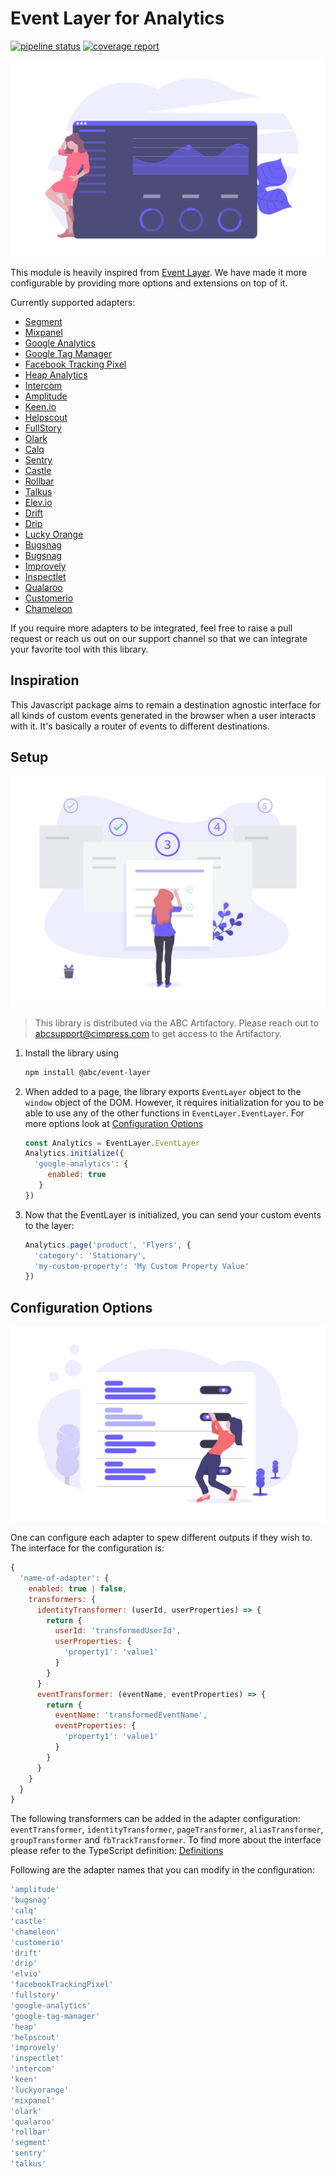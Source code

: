 # Event Layer for Analytics

[![pipeline status](https://cimpress.githost.io/ABC/e-layer/event-layer/badges/master/pipeline.svg)](https://cimpress.githost.io/ABC/e-layer/event-layer/commits/master)
[![coverage report](https://cimpress.githost.io/ABC/e-layer/event-layer/badges/master/coverage.svg)](https://cimpress.githost.io/ABC/e-layer/event-layer/commits/master)

![Setup Instructions](docs/analytics.png)

This module is heavily inspired from [Event Layer](https://github.com/kidGodzilla/event-layer). We have made it more configurable by providing more options and extensions on top of it.

Currently supported adapters:

* [Segment](https://segment.com/)
* [Mixpanel](https://mixpanel.com/)
* [Google Analytics](https://analytics.google.com/analytics/web/)
* [Google Tag Manager](https://tagmanager.google.com/)
* [Facebook Tracking Pixel](https://developers.facebook.com/docs/facebook-pixel/)
* [Heap Analytics](https://heapanalytics.com/)
* [Intercom](https://www.intercom.com/)
* [Amplitude](https://amplitude.com/)
* [Keen.io](https://keen.io/)
* [Helpscout](https://www.helpscout.net/)
* [FullStory](https://www.fullstory.com/)
* [Olark](https://www.olark.com/)
* [Calq](https://calq.io/)
* [Sentry](https://sentry.io/)
* [Castle](https://castle.io/)
* [Rollbar](https://rollbar.com/)
* [Talkus](https://talkus.io/)
* [Elev.io](https://elev.io/)
* [Drift](https://www.drift.com/)
* [Drip](https://www.drip.com/)
* [Lucky Orange](https://www.luckyorange.com)
* [Bugsnag](https://www.bugsnag.com/)
* [Bugsnag](https://www.bugsnag.com/)
* [Improvely](https://www.improvely.com/)
* [Inspectlet](https://www.inspectlet.com)
* [Qualaroo](https://qualaroo.com/)
* [Customerio](https://customer.io/)
* [Chameleon](https://www.trychameleon.com/)

If you require more adapters to be integrated, feel free to raise a pull request or reach us out on our support channel so that we can integrate your favorite tool with this library.

## Inspiration

This Javascript package aims to remain a destination agnostic interface for all kinds of custom events generated in the browser when a user interacts with it. It's basically a router of events to different destinations. 

## Setup

![Setup Instructions](docs/setup.png)

> This library is distributed via the ABC Artifactory. Please reach out to [abcsupport@cimpress.com](mailto:abcsupport@cimpress.com) to get access to the Artifactory.

1. Install the library using 
    ```sh
    npm install @abc/event-layer
    ```
2. When added to a page, the library exports `EventLayer` object to the `window` object of the DOM. However, it requires initialization for you to be able to use any of the other functions in `EventLayer.EventLayer`. For more options look at [Configuration Options](#configuration-options)
    ```javascript
    const Analytics = EventLayer.EventLayer
    Analytics.initialize({
      'google-analytics': {
         enabled: true
       }
    })
    ```
3. Now that the EventLayer is initialized, you can send your custom events to the layer:
    ```javascript
    Analytics.page('product', 'Flyers', {
      'category': 'Stationary',
      'my-custom-property': 'My Custom Property Value'
    })
    ```


## Configuration Options

![Configuration](docs/settings.png)

One can configure each adapter to spew different outputs if they wish to. The interface for the configuration is:
```javascript
{
  'name-of-adapter': {
    enabled: true | false,
    transformers: {
      identityTransformer: (userId, userProperties) => {
        return {
          userId: 'transformedUserId',
          userProperties: {
            'property1': 'value1'
          }
        }
      }
      eventTransformer: (eventName, eventProperties) => {
        return {
          eventName: 'transformedEventName',
          eventProperties: {
            'property1': 'value1'
          }
        }
      }
    }
  }
}
```

The following transformers can be added in the adapter configuration: `eventTransformer`, `identityTransformer`, `pageTransformer`, `aliasTransformer`, `groupTransformer` and `fbTrackTransformer`. To find more about the interface please refer to the TypeScript definition: [Definitions](lib/index.d.ts)

Following are the adapter names that you can modify in the configuration:

```javascript
'amplitude'
'bugsnag'
'calq'
'castle'
'chameleon'
'customerio'
'drift'
'drip'
'elvio'
'facebookTrackingPixel'
'fullstory'
'google-analytics'
'google-tag-manager'
'heap'
'helpscout'
'improvely'
'inspectlet'
'intercom'
'keen'
'luckyorange'
'mixpanel'
'olark'
'qualaroo'
'rollbar'
'segment'
'sentry'
'talkus'
```